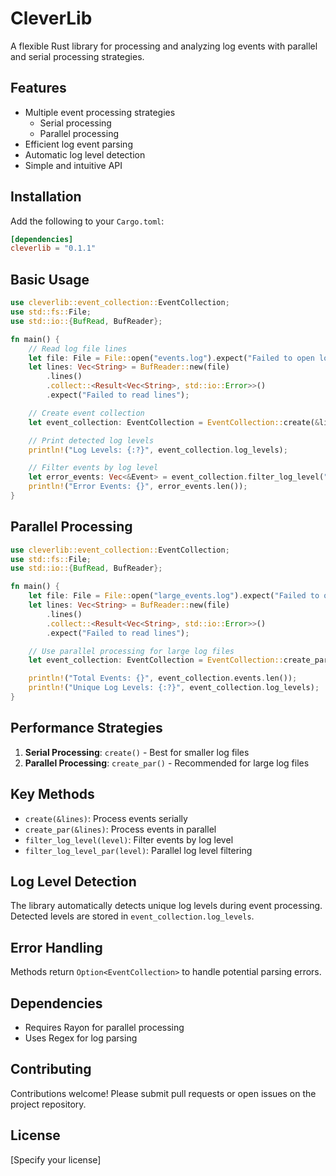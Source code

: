 # CleverLib

A flexible Rust library for processing and analyzing log events with parallel and serial processing strategies.

## Features

- Multiple event processing strategies
  - Serial processing
  - Parallel processing
- Efficient log event parsing
- Automatic log level detection
- Simple and intuitive API

## Installation

Add the following to your `Cargo.toml`:

```toml
[dependencies]
cleverlib = "0.1.1"
```

## Basic Usage

```rust
use cleverlib::event_collection::EventCollection;
use std::fs::File;
use std::io::{BufRead, BufReader};

fn main() {
    // Read log file lines
    let file: File = File::open("events.log").expect("Failed to open log file");
    let lines: Vec<String> = BufReader::new(file)
        .lines()
        .collect::<Result<Vec<String>, std::io::Error>>()
        .expect("Failed to read lines");

    // Create event collection
    let event_collection: EventCollection = EventCollection::create(&lines).unwrap();

    // Print detected log levels
    println!("Log Levels: {:?}", event_collection.log_levels);

    // Filter events by log level
    let error_events: Vec<&Event> = event_collection.filter_log_level("error");
    println!("Error Events: {}", error_events.len());
}
```

## Parallel Processing

```rust
use cleverlib::event_collection::EventCollection;
use std::fs::File;
use std::io::{BufRead, BufReader};

fn main() {
    let file: File = File::open("large_events.log").expect("Failed to open log file");
    let lines: Vec<String> = BufReader::new(file)
        .lines()
        .collect::<Result<Vec<String>, std::io::Error>>()
        .expect("Failed to read lines");

    // Use parallel processing for large log files
    let event_collection: EventCollection = EventCollection::create_par(&lines).unwrap();

    println!("Total Events: {}", event_collection.events.len());
    println!("Unique Log Levels: {:?}", event_collection.log_levels);
}
```

## Performance Strategies

1. **Serial Processing**: `create()` - Best for smaller log files
2. **Parallel Processing**: `create_par()` - Recommended for large log files

## Key Methods

- `create(&lines)`: Process events serially
- `create_par(&lines)`: Process events in parallel
- `filter_log_level(level)`: Filter events by log level
- `filter_log_level_par(level)`: Parallel log level filtering

## Log Level Detection

The library automatically detects unique log levels during event processing. Detected levels are stored in `event_collection.log_levels`.

## Error Handling

Methods return `Option<EventCollection>` to handle potential parsing errors.

## Dependencies

- Requires Rayon for parallel processing
- Uses Regex for log parsing

## Contributing

Contributions welcome! Please submit pull requests or open issues on the project repository.

## License

[Specify your license]

